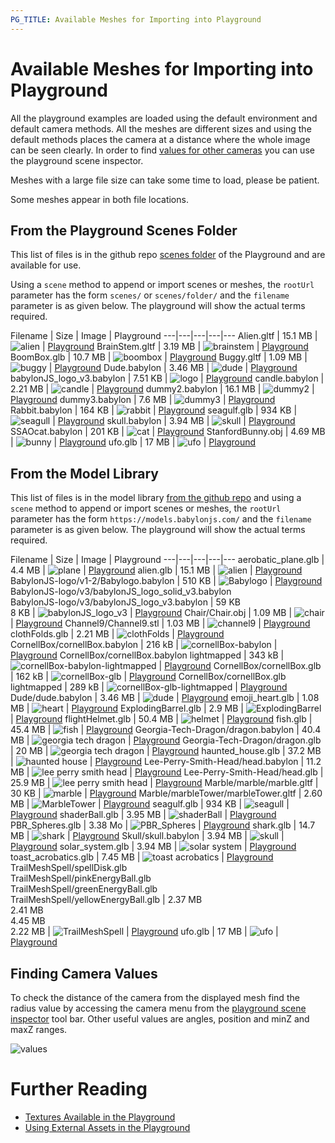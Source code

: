 ```yaml
---
PG_TITLE: Available Meshes for Importing into Playground
---
```


# Available Meshes for Importing into Playground

All the playground examples are loaded using the default environment and default camera methods. All the meshes are different sizes and using the default methods places the camera at a distance where the whole image can be seen clearly. In order to find [values for other cameras](/resources/meshes_to_load#finding-camera-values) you can use the playground scene inspector.

Meshes with a large file size can take some time to load, please be patient.

Some meshes appear in both file locations.

## From the Playground Scenes Folder

This list of files is in the github repo [scenes folder](https://github.com/BabylonJS/Babylon.js/tree/master/Playground/scenes) of the Playground and are available for use.

Using a `scene` method to append or import scenes or meshes, the `rootUrl` parameter has the form `scenes/` or `scenes/folder/` and the `filename` parameter is as given below. The playground will show the actual terms required.


Filename | Size | Image | Playground
---|---|---|---|---
Alien.gltf | 15.1 MB | ![alien](/img/resources/meshes/alien.png) | [Playground](https://www.babylonjs-playground.com/#8IMNBM#1)
BrainStem.gltf | 3.19 MB | ![brainstem](/img/resources/meshes/brainstem.png) | [Playground](https://www.babylonjs-playground.com/#J62R3F#1)
BoomBox.glb | 10.7 MB | ![boombox](/img/resources/meshes/boombox.png) | [Playground](https://www.babylonjs-playground.com/#QCU8DJ#2)
Buggy.gltf | 1.09 MB | ![buggy](/img/resources/meshes/buggy.png) | [Playground](https://www.babylonjs-playground.com/#K7TJIG#1)
Dude.babylon | 3.46 MB | ![dude](/img/resources/meshes/dude.png) | [Playground](https://www.babylonjs-playground.com/#WLDCUC#2)
babylonJS_logo_v3.babylon | 7.51 KB | ![logo](/img/resources/meshes/logo.png) | [Playground](https://www.babylonjs-playground.com/#17LHMG#1)
candle.babylon | 2.21 MB | ![candle](/img/resources/meshes/candle.png) | [Playground](https://www.babylonjs-playground.com/#TSCJPP#1)
dummy2.babylon | 16.1 MB | ![dummy2](/img/resources/meshes/dummy2.png) | [Playground](https://www.babylonjs-playground.com/#TBK09I#2)
dummy3.babylon | 7.6 MB | ![dummy3](/img/resources/meshes/dummy2.png) | [Playground](https://www.babylonjs-playground.com/#C38BUD#1)
Rabbit.babylon | 164 KB | ![rabbit](/img/resources/meshes/rabbit.png) | [Playground](https://www.babylonjs-playground.com/#NMU4ZM#1)
seagulf.glb | 934 KB | ![seagull](/img/resources/meshes/seagull.png) | [Playground](https://www.babylonjs-playground.com/#8LFTCH#2)
skull.babylon | 3.94 MB | ![skull](/img/resources/meshes/skull.png) | [Playground](https://www.babylonjs-playground.com/#VV935G#2)
SSAOcat.babylon | 201 KB | ![cat](/img/resources/meshes/cat.png) | [Playground](https://www.babylonjs-playground.com/#LCUPCU#1)
StanfordBunny.obj | 4.69 MB | ![bunny](/img/resources/meshes/bunny.png) | [Playground](https://www.babylonjs-playground.com/#95MJI8#1)
ufo.glb | 17 MB | ![ufo](/img/resources/meshes/ufo.png) | [Playground](https://www.babylonjs-playground.com/#058SEW#3)

## From the Model Library

This list of files is in the model library [from the github repo](https://github.com/BabylonJS/MeshesLibrary) and using a `scene` method to append or import scenes or meshes, the `rootUrl` parameter has the form `https://models.babylonjs.com/` and the `filename` parameter is as given below. The playground will show the actual terms required.

Filename | Size | Image | Playground
---|---|---|---|---
aerobatic_plane.glb | 4.4 MB | ![plane](/img/resources/meshes/plane.png) | [Playground](https://www.babylonjs-playground.com/#5NIBE1#1)
alien.glb | 15.1 MB | ![alien](/img/resources/meshes/alien.png) | [Playground](https://www.babylonjs-playground.com/#8IMNBM#2)
BabylonJS-logo/v1-2/Babylogo.babylon | 510 KB | ![Babylogo](/img/resources/meshes/Babylogo.jpg) | [Playground](https://www.babylonjs-playground.com/#TZTY3Y)
BabylonJS-logo/v3/babylonJS_logo_solid_v3.babylon<br>BabylonJS-logo/v3/babylonJS_logo_v3.babylon | 59 KB<br>8 KB | ![babylonJS_logo_v3](/img/resources/meshes/babylonJS_logo_v3.jpg) | [Playground](https://www.babylonjs-playground.com/#Q9JFZ1)
Chair/Chair.obj | 1.09 MB | ![chair](/img/resources/meshes/chair.png) | [Playground](https://www.babylonjs-playground.com/#KJV35B#1)
Channel9/Channel9.stl | 1.03 MB | ![channel9](/img/resources/meshes/channel9.png) | [Playground](https://www.babylonjs-playground.com/#AJJ8U5#1)
clothFolds.glb | 2.21 MB | ![clothFolds](/img/resources/meshes/clothFolds.jpg) | [Playground](https://www.babylonjs-playground.com/#5NIBE1#2)
CornellBox/cornellBox.babylon | 216 kB | ![cornellBox-babylon](/img/resources/meshes/cornellBox-babylon.jpg) | [Playground](https://www.babylonjs-playground.com/#4AJ16M#2)
CornellBox/cornellBox.babylon lightmapped | 343 kB | ![cornellBox-babylon-lightmapped](/img/resources/meshes/cornellBox-babylon-lightmapped.jpg) | [Playground](https://www.babylonjs-playground.com/#4AJ16M#5)
CornellBox/cornellBox.glb | 162 kB | ![cornellBox-glb](/img/resources/meshes/cornellBox-glb.jpg) | [Playground](https://www.babylonjs-playground.com/#4AJ16M#3)
CornellBox/cornellBox.glb lightmapped | 289 kB | ![cornellBox-glb-lightmapped](/img/resources/meshes/cornellBox-glb-lightmapped.jpg) | [Playground](https://www.babylonjs-playground.com/#4AJ16M#15)
Dude/dude.babylon | 3.46 MB | ![dude](/img/resources/meshes/dude.png) | [Playground](https://www.babylonjs-playground.com/#WLDCUC#3)
emoji_heart.glb | 1.08 MB | ![heart](/img/resources/meshes/heart.png) | [Playground](https://www.babylonjs-playground.com/#4AJ16M#1)
ExplodingBarrel.glb | 2.9 MB | ![ExplodingBarrel](/img/resources/meshes/ExplodingBarrel.jpg) | [Playground](https://www.babylonjs-playground.com/#4AJ16M#23)
flightHelmet.glb | 50.4 MB | ![helmet](/img/resources/meshes/helmet.png) | [Playground](https://www.babylonjs-playground.com/#BVK9I0#10)
fish.glb | 45.4 MB | ![fish](/img/resources/meshes/fish.png) | [Playground](https://www.babylonjs-playground.com/#9CMU0F)
Georgia-Tech-Dragon/dragon.babylon | 40.4 MB | ![georgia tech dragon](/img/resources/meshes/dragon-babylon.jpg) | [Playground](https://www.babylonjs-playground.com/#MZ1I83)
Georgia-Tech-Dragon/dragon.glb | 20 MB | ![georgia tech dragon](/img/resources/meshes/dragon.jpg) | [Playground](https://www.babylonjs-playground.com/#1GFFWE#1)
haunted_house.glb | 37.2 MB | ![haunted house](/img/resources/meshes/haunted_house.png) | [Playground](https://www.babylonjs-playground.com/#E8UGIC)
Lee-Perry-Smith-Head/head.babylon | 11.2 MB | ![lee perry smith head](/img/resources/meshes/lee-perry-smith-head-babylon.jpg) | [Playground](https://www.babylonjs-playground.com/#NA2WKW)
Lee-Perry-Smith-Head/head.glb | 25.9 MB | ![lee perry smith head](/img/resources/meshes/lee-perry-smith-head.jpg) | [Playground](https://www.babylonjs-playground.com/#GA8DG5)
Marble/marble/marble.gltf | 30 KB | ![marble](/img/resources/meshes/marble.jpg) | [Playground](https://www.babylonjs-playground.com/#36YIWS#2)
Marble/marbleTower/marbleTower.gltf | 2.60 MB | ![MarbleTower](/img/resources/meshes/MarbleTower.jpg) | [Playground](https://www.babylonjs-playground.com/#FN0IGW#1)
seagulf.glb | 934 KB | ![seagull](/img/resources/meshes/seagull.png) | [Playground](https://www.babylonjs-playground.com/#8LFTCH#3)
shaderBall.glb | 3.95 MB | ![shaderBall](/img/resources/meshes/shaderBall.jpg) | [Playground](https://www.babylonjs-playground.com/#2UPLBH)
PBR_Spheres.glb | 3.38 Mo | ![PBR_Spheres](/img/resources/meshes/PBR_Spheres.png) | [Playground](https://www.babylonjs-playground.com/#ISZ7Y2#3)
shark.glb | 14.7 MB | ![shark](/img/resources/meshes/shark.png) | [Playground](https://www.babylonjs-playground.com/#ISZ7Y2)
Skull/skull.babylon | 3.94 MB | ![skull](/img/resources/meshes/skull.png) | [Playground](https://www.babylonjs-playground.com/#VV935G#3)
solar_system.glb | 3.94 MB | ![solar system](/img/resources/meshes/solar_system.png) | [Playground](https://www.babylonjs-playground.com/#KILIHT)
toast_acrobatics.glb | 7.45 MB | ![toast acrobatics](/img/resources/meshes/toast_acrobatics.png) | [Playground](https://www.babylonjs-playground.com/#KM2N07)
TrailMeshSpell/spellDisk.glb<br>TrailMeshSpell/pinkEnergyBall.glb<br>TrailMeshSpell/greenEnergyBall.glb<br>TrailMeshSpell/yellowEnergyBall.glb | 2.37 MB<br>2.41 MB<br>4.45 MB<br>2.22 MB | ![TrailMeshSpell](/img/resources/meshes/TrailMeshSpell.jpg) | [Playground](https://www.babylonjs-playground.com/#AAP917#1)
ufo.glb | 17 MB | ![ufo](/img/resources/meshes/ufo.png) | [Playground](https://www.babylonjs-playground.com/#058SEW#4)

## Finding Camera Values

To check the distance of the camera from the displayed mesh find the radius value by accessing the camera menu from the [playground scene inspector](/features/playground_debuglayer) tool bar. Other useful values are angles, position and minZ and maxZ ranges.

![values](/img/resources/meshes/values.png)

# Further Reading

- [Textures Available in the Playground](/resources/playground_textures)
- [Using External Assets in the Playground](/resources/External_PG_assets)
